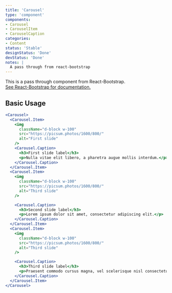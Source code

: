 ```yaml
---
title: 'Carousel'
type: 'component'
components:
- Carousel
- CarouselItem
- CarouselCaption
categories:
- Content
status: 'Stable'
designStatus: 'Done'
devStatus: 'Done'
notes: |
  A pass through from react-bootstrap
---
```


<p className="lead">
  This is a pass through component from React-Bootstrap.<br/>
  <a href="https://react-bootstrap.github.io/components/carousel/" target="_blank" rel="noopener noreferrer">
    See React-Bootstrap for documentation.
  </a>
</p>

## Basic Usage

```jsx live=true
<Carousel>
  <Carousel.Item>
    <img
      className="d-block w-100"
      src="https://picsum.photos/1600/800/"
      alt="First slide"
    />
    <Carousel.Caption>
      <h3>First slide label</h3>
      <p>Nulla vitae elit libero, a pharetra augue mollis interdum.</p>
    </Carousel.Caption>
  </Carousel.Item>
  <Carousel.Item>
    <img
      className="d-block w-100"
      src="https://picsum.photos/1600/800/"
      alt="Third slide"
    />

    <Carousel.Caption>
      <h3>Second slide label</h3>
      <p>Lorem ipsum dolor sit amet, consectetur adipiscing elit.</p>
    </Carousel.Caption>
  </Carousel.Item>
  <Carousel.Item>
    <img
      className="d-block w-100"
      src="https://picsum.photos/1600/800/"
      alt="Third slide"
    />

    <Carousel.Caption>
      <h3>Third slide label</h3>
      <p>Praesent commodo cursus magna, vel scelerisque nisl consectetur.</p>
    </Carousel.Caption>
  </Carousel.Item>
</Carousel>
```
